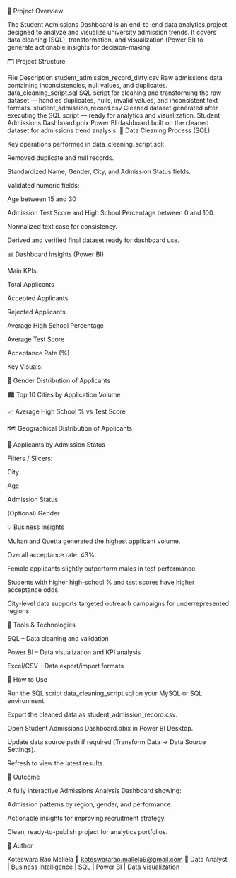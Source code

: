 🎯 Project Overview

The Student Admissions Dashboard is an end-to-end data analytics project designed to analyze and visualize university admission trends.
It covers data cleaning (SQL), transformation, and visualization (Power BI) to generate actionable insights for decision-making.

🗂️ Project Structure

File	Description
student_admission_record_dirty.csv	Raw admissions data containing inconsistencies, null values, and duplicates.
data_cleaning_script.sql	SQL script for cleaning and transforming the raw dataset — handles duplicates, nulls, invalid values, and inconsistent text formats.
student_admission_record.csv	Cleaned dataset generated after executing the SQL script — ready for analytics and visualization.
Student Admissions Dashboard.pbix	Power BI dashboard built on the cleaned dataset for admissions trend analysis.
🧹 Data Cleaning Process (SQL)

Key operations performed in data_cleaning_script.sql:

Removed duplicate and null records.

Standardized Name, Gender, City, and Admission Status fields.

Validated numeric fields:

Age between 15 and 30

Admission Test Score and High School Percentage between 0 and 100.

Normalized text case for consistency.

Derived and verified final dataset ready for dashboard use.

📊 Dashboard Insights (Power BI)

Main KPIs:

Total Applicants

Accepted Applicants

Rejected Applicants

Average High School Percentage

Average Test Score

Acceptance Rate (%)

Key Visuals:

👥 Gender Distribution of Applicants

🏙️ Top 10 Cities by Application Volume

📈 Average High School % vs Test Score

🗺️ Geographical Distribution of Applicants

🥧 Applicants by Admission Status

Filters / Slicers:

City

Age

Admission Status

(Optional) Gender

💡 Business Insights

Multan and Quetta generated the highest applicant volume.

Overall acceptance rate: 43%.

Female applicants slightly outperform males in test performance.

Students with higher high-school % and test scores have higher acceptance odds.

City-level data supports targeted outreach campaigns for underrepresented regions.

🧠 Tools & Technologies

SQL – Data cleaning and validation

Power BI – Data visualization and KPI analysis

Excel/CSV – Data export/import formats

🧾 How to Use

Run the SQL script data_cleaning_script.sql on your MySQL or SQL environment.

Export the cleaned data as student_admission_record.csv.

Open Student Admissions Dashboard.pbix in Power BI Desktop.

Update data source path if required (Transform Data → Data Source Settings).

Refresh to view the latest results.

🏁 Outcome

A fully interactive Admissions Analysis Dashboard showing:

Admission patterns by region, gender, and performance.

Actionable insights for improving recruitment strategy.

Clean, ready-to-publish project for analytics portfolios.

👤 Author

Koteswara Rao Mallela
📧 koteswararao.mallela9@gmail.com
💬 Data Analyst | Business Intelligence | SQL | Power BI | Data Visualization
